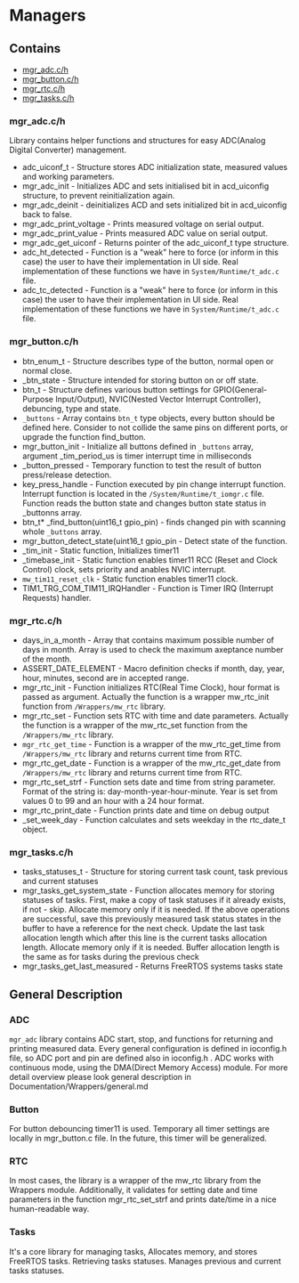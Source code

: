 Managers
========


Contains
---------
* [mgr_adc.c/h]( mgr_adc)
* [mgr_button.c/h](mgr_button)
* [mgr_rtc.c/h](mgr_rtc)
* [mgr_tasks.c/h]( mgr_tasks)


### <a name="mgr_adc"></a> mgr_adc.c/h
Library contains helper functions and structures for easy ADC(Analog Digital Converter) management.
* adc_uiconf_t - Structure stores ADC initialization state, measured values and 
 working parameters.
* mgr_adc_init - Initializes ADC and sets initialised bit in acd_uiconfig structure, 
 to prevent reinitialization again.
* mgr_adc_deinit - deinitializes ACD and sets initialized bit in acd_uiconfig back to false.
* mgr_adc_print_voltage - Prints measured voltage on serial output.
* mgr_adc_print_value - Prints measured ADC value on serial output.
* mgr_adc_get_uiconf - Returns pointer of the adc_uiconf_t type structure. 
* adc_ht_detected - Function is a "weak" here to force (or inform in this case) the user to have their implementation in UI side. 
  Real implementation of these functions we have in `System/Runtime/t_adc.c` file.
* adc_tc_detected - Function is a "weak" here to force (or inform in this case) the user to have their implementation in UI side. 
  Real implementation of these functions we have in `System/Runtime/t_adc.c` file.

### <a name="mgr_button"></a> mgr_button.c/h
* btn_enum_t - Structure describes type of the button, normal open or normal close.
* _btn_state - Structure intended for storing button on or off state.
* btn_t - Structure defines various button settings for GPIO(General-Purpose Input/Output), NVIC(Nested Vector Interrupt Controller), 
 debuncing, type and state.
* `_buttons` - Array contains `btn_t` type objects, every button should be defined here. 
 Consider to not collide the same pins on different ports, or upgrade the function find_button.
* mgr_button_init - Initialize all buttons defined in `_buttons` array, argument _tim_period_us is timer interrupt time in milliseconds
* _button_pressed - Temporary function to test the result of button press/release detection.
* key_press_handle - Function executed by pin change interrupt function. Interrupt function is located in the `/System/Runtime/t_iomgr.c` file.
 Function reads the button state and changes button state status in _buttonns array.
* btn_t* _find_button(uint16_t gpio_pin) - finds changed pin with scanning whole `_buttons` array.
* mgr_button_detect_state(uint16_t gpio_pin - Detect state of the function.
* _tim_init - Static function, Initializes timer11
* _timebase_init - Static function enables timer11 RCC (Reset and Clock Control) clock, sets priority and anables NVIC interrupt.
* `mw_tim11_reset_clk` - Static function enables timer11 clock.
* TIM1_TRG_COM_TIM11_IRQHandler - Function is Timer IRQ (Interrupt Requests) handler.

### <a name="mgr_rtc"></a>mgr_rtc.c/h
* days_in_a_month - Array that contains maximum possible number of days in month. Array is used to check the maximum axeptance number of the month.
* ASSERT_DATE_ELEMENT - Macro definition checks if month, day, year, hour, minutes, second are in accepted range.
* mgr_rtc_init - Function initializes RTC(Real Time Clock), hour format is passed as argument. Actually the function is a wrapper mw_rtc_init function from `/Wrappers/mw_rtc` library.
* mgr_rtc_set - Function sets RTC with time and date parameters.
 Actually the function is a wrapper of the mw_rtc_set function from the `/Wrappers/mw_rtc` library.
* `mgr_rtc_get_time` - Function is a wrapper of the mw_rtc_get_time from `/Wrappers/mw_rtc` library and returns current time from RTC.
* mgr_rtc_get_date - Function is a wrapper of the mw_rtc_get_date from `/Wrappers/mw_rtc` library and returns current time from RTC.
* mgr_rtc_set_strf - Function sets date and time from string parameter. Format of the string is: day-month-year-hour-minute. Year is set from values 0 to 99 and an hour with a 24 hour format.
* mgr_rtc_print_date - Function prints date and time on debug output
* _set_week_day - Function calculates and sets weekday in the rtc_date_t object.

### <a name="mgr_tasks"></a>mgr_tasks.c/h
* tasks_statuses_t - Structure for storing current task count, task previous and current statuses
* mgr_tasks_get_system_state - Function allocates memory for storing statuses of tasks. First, make a copy of task statuses if it already exists, if not - skip. 
  Allocate memory only if it is needed. If the above operations are successful, save this previously measured task status states in the buffer to have a reference for the next check. 
  Update the last task allocation length which after this line is the current tasks allocation length. Allocate memory only if it is needed. 
  Buffer allocation length is the same as for tasks during the previous check 
* mgr_tasks_get_last_measured - Returns FreeRTOS systems tasks state 


General Description
-------------------

### ADC
`mgr_adc` library contains ADC start, stop, and functions for returning and printing measured data. Every general configuration is defined in ioconfig.h file, 
so ADC port and pin are defined also in ioconfig.h . 
ADC works with continuous mode, using the DMA(Direct Memory Access) module. For more detail overview please look general description in Documentation/Wrappers/general.md

### Button
For button debouncing timer11 is used. Temporary all timer settings are locally in mgr_button.c file. In the future, this timer will be generalized.

### RTC
In most cases, the library is a wrapper of the mw_rtc library from the Wrappers module. Additionally, it validates for setting date and time parameters in the function 
mgr_rtc_set_strf and prints date/time in a nice human-readable way.

### Tasks
It's a core library for managing tasks, Allocates memory, and stores FreeRTOS tasks. Retrieving tasks statuses. Manages previous and current tasks statuses.
